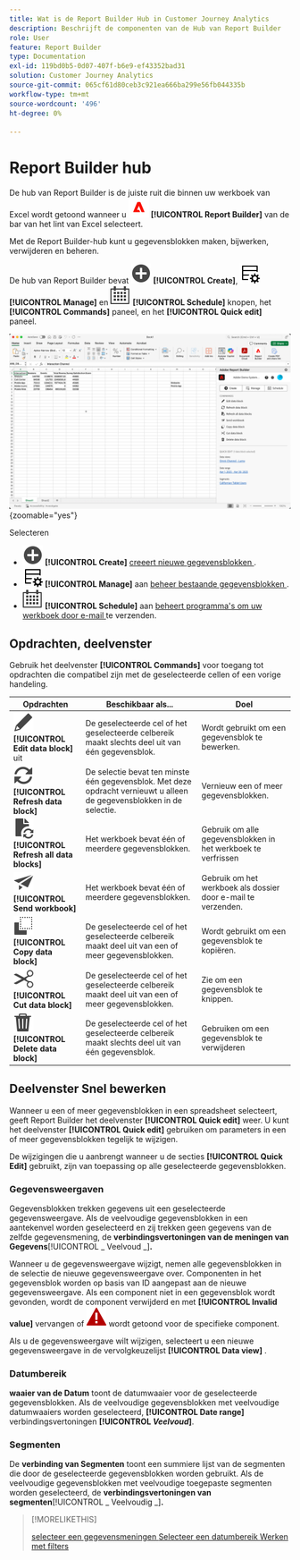 ```yaml
---
title: Wat is de Report Builder Hub in Customer Journey Analytics
description: Beschrijft de componenten van de Hub van Report Builder
role: User
feature: Report Builder
type: Documentation
exl-id: 119bd0b5-0d07-407f-b6e9-ef43352bad31
solution: Customer Journey Analytics
source-git-commit: 065cf61d80ceb3c921ea666ba299e56fb044335b
workflow-type: tm+mt
source-wordcount: '496'
ht-degree: 0%

---
```


# Report Builder hub

De hub van Report Builder is de juiste ruit die binnen uw werkboek van Excel wordt getoond wanneer u ![ AdobeLogoRedonWhite ](/help/assets/icons/AdobeLogoRedOnWhite.svg) **[!UICONTROL Report Builder]** van de bar van het lint van Excel selecteert.

Met de Report Builder-hub kunt u gegevensblokken maken, bijwerken, verwijderen en beheren.

De hub van Report Builder bevat ![ AddCircle ](/help/assets/icons/AddCircle.svg) **[!UICONTROL Create]**, ![ TableManage ](/help/assets/icons/TableManage.svg) **[!UICONTROL Manage]** en ![ Kalender ](/help/assets/icons/Calendar.svg) **[!UICONTROL Schedule]** knopen, het **[!UICONTROL Commands]** paneel, en het **[!UICONTROL Quick edit]** paneel.

![ hub van Report Builder ](assets/hub51.png){zoomable="yes"}


Selecteren

* ![ AddCircle ](/help/assets/icons/AddCircle.svg) **[!UICONTROL Create]** [ creeert nieuwe gegevensblokken ](create-a-data-block.md).
* ![ TableManage ](/help/assets/icons/TableManage.svg) **[!UICONTROL Manage]** aan [ beheer bestaande gegevensblokken ](manage-reportbuilder.md).
* ![ Kalender ](/help/assets/icons/Calendar.svg) **[!UICONTROL Schedule]** aan [ beheert programma&#39;s om uw werkboek door e-mail ](schedule-reportbuilder.md) te verzenden.

## Opdrachten, deelvenster

Gebruik het deelvenster **[!UICONTROL Commands]** voor toegang tot opdrachten die compatibel zijn met de geselecteerde cellen of een vorige handeling.

| Opdrachten | Beschikbaar als... | Doel |
|------|------------------|--------|
| ![ geef ](/help/assets/icons/Edit.svg) **[!UICONTROL Edit data block]** uit | De geselecteerde cel of het geselecteerde celbereik maakt slechts deel uit van één gegevensblok. | Wordt gebruikt om een gegevensblok te bewerken. |
| ![ verfrissen zich ](/help/assets/icons/Refresh.svg) **[!UICONTROL Refresh data block]** | De selectie bevat ten minste één gegevensblok. Met deze opdracht vernieuwt u alleen de gegevensblokken in de selectie. | Vernieuw een of meer gegevensblokken. |
| ![ DocumentRefresh ](/help/assets/icons/DocumentRefresh.svg) **[!UICONTROL Refresh all data blocks]** | Het werkboek bevat één of meerdere gegevensblokken. | Gebruik om alle gegevensblokken in het werkboek te verfrissen |
| ![ verzend ](/help/assets/icons/Send.svg) **[!UICONTROL Send workbook]** | Het werkboek bevat één of meerdere gegevensblokken. | Gebruik om het werkboek als dossier door e-mail te verzenden. |
| ![ Exemplaar ](/help/assets/icons/Copy.svg) **[!UICONTROL Copy data block]** | De geselecteerde cel of het geselecteerde celbereik maakt deel uit van een of meer gegevensblokken. | Wordt gebruikt om een gegevensblok te kopiëren. |
| ![ Besnoeiing ](/help/assets/icons/Cut.svg) **[!UICONTROL Cut data block]** | De geselecteerde cel of het geselecteerde celbereik maakt deel uit van een of meer gegevensblokken. | Zie om een gegevensblok te knippen. |
| ![ Schrapping ](/help/assets/icons/Delete.svg) **[!UICONTROL Delete data block]** | De geselecteerde cel of het geselecteerde celbereik maakt slechts deel uit van één gegevensblok. | Gebruiken om een gegevensblok te verwijderen |

## Deelvenster Snel bewerken

Wanneer u een of meer gegevensblokken in een spreadsheet selecteert, geeft Report Builder het deelvenster **[!UICONTROL Quick edit]** weer. U kunt het deelvenster **[!UICONTROL Quick edit]** gebruiken om parameters in een of meer gegevensblokken tegelijk te wijzigen.

De wijzigingen die u aanbrengt wanneer u de secties **[!UICONTROL Quick Edit]** gebruikt, zijn van toepassing op alle geselecteerde gegevensblokken.

### Gegevensweergaven

Gegevensblokken trekken gegevens uit een geselecteerde gegevensweergave. Als de veelvoudige gegevensblokken in een aantekenvel worden geselecteerd en zij trekken geen gegevens van de zelfde gegevensmening, de **verbindingsvertoningen van de meningen van Gegevens**[!UICONTROL _ Veelvoud _]**.**

Wanneer u de gegevensweergave wijzigt, nemen alle gegevensblokken in de selectie de nieuwe gegevensweergave over. Componenten in het gegevensblok worden op basis van ID aangepast aan de nieuwe gegevensweergave. Als een component niet in een gegevensblok wordt gevonden, wordt de component verwijderd en met **[!UICONTROL Invalid value]** vervangen of ![ AlertRed ](/help/assets/icons/AlertRed.svg) wordt getoond voor de specifieke component.

Als u de gegevensweergave wilt wijzigen, selecteert u een nieuwe gegevensweergave in de vervolgkeuzelijst **[!UICONTROL Data view]** .


### Datumbereik

**waaier van de Datum** toont de datumwaaier voor de geselecteerde gegevensblokken. Als de veelvoudige gegevensblokken met veelvoudige datumwaaiers worden geselecteerd, **[!UICONTROL Date range]** verbindingsvertoningen **[!UICONTROL _Veelvoud_]**.

### Segmenten

De **verbinding van Segmenten** toont een summiere lijst van de segmenten die door de geselecteerde gegevensblokken worden gebruikt. Als de veelvoudige gegevensblokken met veelvoudige toegepaste segmenten worden geselecteerd, de **verbindingsvertoningen van segmenten**[!UICONTROL _ Veelvoudig _]**.**

>[!MORELIKETHIS]
>
>[ selecteer een gegevensmeningen ](select-data-view.md)
>[Selecteer een datumbereik ](select-date-range.md)
>[Werken met filters ](work-with-filters.md)
>
